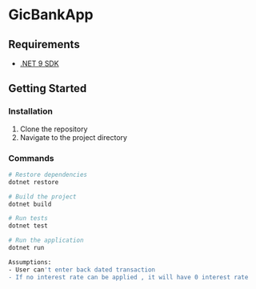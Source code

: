 # GicBankApp

## Requirements

- [.NET 9 SDK](https://dotnet.microsoft.com/download/dotnet/9.0)

## Getting Started

### Installation

1. Clone the repository
2. Navigate to the project directory

### Commands

```bash
# Restore dependencies
dotnet restore

# Build the project
dotnet build

# Run tests
dotnet test

# Run the application
dotnet run

Assumptions:
- User can't enter back dated transaction
- If no interest rate can be applied , it will have 0 interest rate

